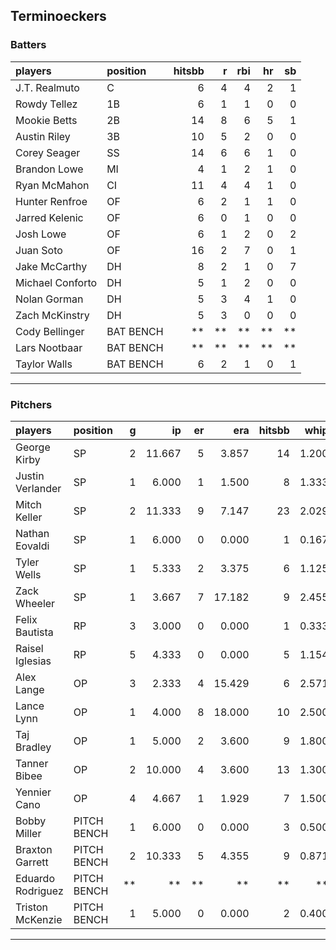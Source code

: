 ## Terminoeckers

### Batters

 
|players          |position  | hitsbb|  r| rbi| hr| sb| 
|:----------------|:---------|------:|--:|---:|--:|--:| 
|J.T. Realmuto    |C         |      6|  4|   4|  2|  1| 
|Rowdy Tellez     |1B        |      6|  1|   1|  0|  0| 
|Mookie Betts     |2B        |     14|  8|   6|  5|  1| 
|Austin Riley     |3B        |     10|  5|   2|  0|  0| 
|Corey Seager     |SS        |     14|  6|   6|  1|  0| 
|Brandon Lowe     |MI        |      4|  1|   2|  1|  0| 
|Ryan McMahon     |CI        |     11|  4|   4|  1|  0| 
|Hunter Renfroe   |OF        |      6|  2|   1|  1|  0| 
|Jarred Kelenic   |OF        |      6|  0|   1|  0|  0| 
|Josh Lowe        |OF        |      6|  1|   2|  0|  2| 
|Juan Soto        |OF        |     16|  2|   7|  0|  1| 
|Jake McCarthy    |DH        |      8|  2|   1|  0|  7| 
|Michael Conforto |DH        |      5|  1|   2|  0|  0| 
|Nolan Gorman     |DH        |      5|  3|   4|  1|  0| 
|Zach McKinstry   |DH        |      5|  3|   0|  0|  0| 
|Cody Bellinger   |BAT BENCH |     **| **|  **| **| **| 
|Lars Nootbaar    |BAT BENCH |     **| **|  **| **| **| 
|Taylor Walls     |BAT BENCH |      6|  2|   1|  0|  1| 

* * *

### Pitchers

 
|players           |position    |  g|     ip| er|    era| hitsbb|  whip| so|  w| sv| 
|:-----------------|:-----------|--:|------:|--:|------:|------:|-----:|--:|--:|--:| 
|George Kirby      |SP          |  2| 11.667|  5|  3.857|     14| 1.200| 10|  0|  0| 
|Justin Verlander  |SP          |  1|  6.000|  1|  1.500|      8| 1.333|  8|  0|  0| 
|Mitch Keller      |SP          |  2| 11.333|  9|  7.147|     23| 2.029|  9|  1|  0| 
|Nathan Eovaldi    |SP          |  1|  6.000|  0|  0.000|      1| 0.167|  7|  1|  0| 
|Tyler Wells       |SP          |  1|  5.333|  2|  3.375|      6| 1.125|  9|  1|  0| 
|Zack Wheeler      |SP          |  1|  3.667|  7| 17.182|      9| 2.455|  3|  0|  0| 
|Felix Bautista    |RP          |  3|  3.000|  0|  0.000|      1| 0.333|  7|  0|  2| 
|Raisel Iglesias   |RP          |  5|  4.333|  0|  0.000|      5| 1.154|  2|  0|  4| 
|Alex Lange        |OP          |  3|  2.333|  4| 15.429|      6| 2.571|  5|  0|  1| 
|Lance Lynn        |OP          |  1|  4.000|  8| 18.000|     10| 2.500|  4|  0|  0| 
|Taj Bradley       |OP          |  1|  5.000|  2|  3.600|      9| 1.800|  6|  1|  0| 
|Tanner Bibee      |OP          |  2| 10.000|  4|  3.600|     13| 1.300|  8|  1|  0| 
|Yennier Cano      |OP          |  4|  4.667|  1|  1.929|      7| 1.500|  3|  0|  0| 
|Bobby Miller      |PITCH BENCH |  1|  6.000|  0|  0.000|      3| 0.500|  7|  0|  0| 
|Braxton Garrett   |PITCH BENCH |  2| 10.333|  5|  4.355|      9| 0.871| 13|  1|  0| 
|Eduardo Rodriguez |PITCH BENCH | **|     **| **|     **|     **|    **| **| **| **| 
|Triston McKenzie  |PITCH BENCH |  1|  5.000|  0|  0.000|      2| 0.400| 10|  0|  0| 


* * *


